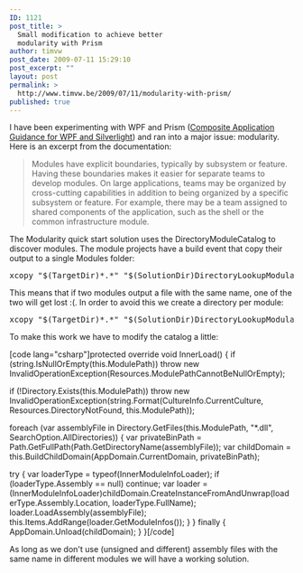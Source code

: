 ```yaml
---
ID: 1121
post_title: >
  Small modification to achieve better
  modularity with Prism
author: timvw
post_date: 2009-07-11 15:29:10
post_excerpt: ""
layout: post
permalink: >
  http://www.timvw.be/2009/07/11/modularity-with-prism/
published: true
---
```

<p>I have been experimenting with WPF and Prism (<a href="http://msdn.microsoft.com/en-us/library/cc707819.aspx">Composite Application Guidance for WPF and Silverlight</a>) and ran into a major issue: modularity. Here is an excerpt from the documentation:</p>

<blockquote>Modules have explicit boundaries, typically by subsystem or feature. Having these boundaries makes it easier for separate teams to develop modules. On large applications, teams may be organized by cross-cutting capabilities in addition to being organized by a specific subsystem or feature. For example, there may be a team assigned to shared components of the application, such as the shell or the common infrastructure module.</blockquote>

<p>The Modularity quick start solution uses the DirectoryModuleCatalog to discover modules. The module projects have a build event that copy their output to a single Modules folder:</p>

<pre>xcopy "$(TargetDir)*.*" "$(SolutionDir)DirectoryLookupModularity\$(OutDir)Modules\" /Y</pre>

<p>This means that if two modules output a file with the same name, one of the two will get lost :(. In order to avoid this we create a directory per module:</p>

<pre>xcopy "$(TargetDir)*.*" "$(SolutionDir)DirectoryLookupModularity\$(OutDir)Modules\$(TargetName)\" /Y</pre>

<p>To make this work we have to modify the catalog a little:</p>

[code lang="csharp"]protected override void InnerLoad()
{
 if (string.IsNullOrEmpty(this.ModulePath))
 throw new InvalidOperationException(Resources.ModulePathCannotBeNullOrEmpty);

 if (!Directory.Exists(this.ModulePath))
  throw new InvalidOperationException(string.Format(CultureInfo.CurrentCulture, Resources.DirectoryNotFound, this.ModulePath));

 foreach (var assemblyFile in Directory.GetFiles(this.ModulePath, "*.dll", SearchOption.AllDirectories))
 {
  var privateBinPath = Path.GetFullPath(Path.GetDirectoryName(assemblyFile));
  var childDomain = this.BuildChildDomain(AppDomain.CurrentDomain, privateBinPath);

  try
  {
   var loaderType = typeof(InnerModuleInfoLoader);
   if (loaderType.Assembly == null) continue;
   var loader = (InnerModuleInfoLoader)childDomain.CreateInstanceFromAndUnwrap(loaderType.Assembly.Location, loaderType.FullName);
   loader.LoadAssembly(assemblyFile);
   this.Items.AddRange(loader.GetModuleInfos());
  }
 }
finally
{
  AppDomain.Unload(childDomain);
 }
}[/code]

<p>As long as we don't use (unsigned and different) assembly files with the same name in different modules we will have a working solution.</p>